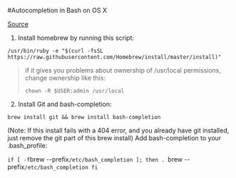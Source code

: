 #Autocompletion in Bash on OS X

[Source](https://git-scm.com/book/en/v1/Git-Basics-Tips-and-Tricks#Auto-Completion)

1. Install homebrew by running this script:
```
/usr/bin/ruby -e "$(curl -fsSL https://raw.githubusercontent.com/Homebrew/install/master/install)"
```
>if it gives you problems about ownership of /usr/local permissions, change ownership like this:
>
>  ```
> chown -R $USER:admin /usr/local
> ```


2. Install Git and bash-completion:

```
brew install git && brew install bash-completion
```

(Note: If this install fails with a 404 error, and you already have git installed, just remove the git part of this brew install)
Add bash-completion to your .bash_profile:

`
if [ -f `brew --prefix`/etc/bash_completion ]; then
    . `brew --prefix`/etc/bash_completion
fi
`
